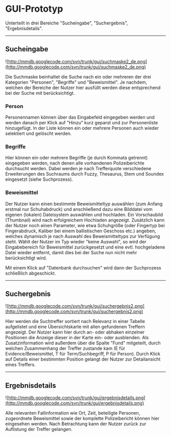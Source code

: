 # GUI-Prototyp #
Unterteilt in drei Bereiche "Sucheingabe", "Suchergebnis", "Ergebnisdetails".


---

## Sucheingabe ##

![http://mmdb.googlecode.com/svn/trunk/gui/suchmaske2_de.png](http://mmdb.googlecode.com/svn/trunk/gui/suchmaske2_de.png)

Die Suchmaske beinhaltet die Suche nach ein oder mehreren der drei Kategorien "Personen", "Begriffe" und "Beweismittel". Je nachdem, welchen der Bereiche der Nutzer hier ausfüllt werden diese entsprechend bei der Suche mit berücksichtigt.

### Person ###
Personennamen können über das Eingabefeld eingegeben werden und werden danach per Klick auf "Hinzu" kurz geparst und zur Personenliste hinzugefügt. In der Liste können ein oder mehrere Personen auch wieder selektiert und gelöscht werden.

### Begriffe ###
Hier können ein oder mehrere Begriffe (je durch Kommata getrennt) eingegeben werden, nach denen alle vorhandenen Polizeiberichte durchsucht werden. Dabei werden je nach Trefferquote verschiedene Erweiterungen des Suchraums durch Fuzzy, Thesaurus, Stem und Soundex eingesetzt (siehe Suchprozess).

### Beweismittel ###
Der Nutzer kann einen bestimmte Beweismitteltyp auswählen (zum Anfang erstmal nur Schuhabdruck) und anschließend dazu eine Bilddatei vom eigenen (lokalen) Dateisystem auswählen und hochladen. Ein Vorschaubild (Thumbnail) wird nach erfolgreichem Hochladen angezeigt. Zusätzlich kann der Nutzer noch einen Parameter, wie etwa Schuhgröße (oder Fingertyp bei Fingerabdruck, Kaliber bei einem ballistischen Geschoss etc.) angeben, welches dynamisch je nach Auswahl des Beweismitteltyps zur Verfügung steht. Wählt der Nutzer im Typ wieder "keine Auswahl", so wird der Eingabebereich für Beweismittel zurückgesetzt und eine evtl. hochgeladene Datei wieder entfernt, damit dies bei der Suche nun nicht mehr berücksichtigt wird.

Mit einem Klick auf "Datenbank durchsuchen" wird dann der Suchprozess schließlich abgeschickt.


---

## Suchergebnis ##

![http://mmdb.googlecode.com/svn/trunk/gui/suchergebnis2.png](http://mmdb.googlecode.com/svn/trunk/gui/suchergebnis2.png)

Hier werden die Suchtreffer sortiert nach Relevanz in einer Tabelle aufgelistet und eine Übersichtskarte mit allen gefundenen Treffern angezeigt. Der Nutzer kann hier durch an- oder abhaken einzelner Positionen die Anzeige dieser in der Karte ein- oder ausblenden. Als Zusatzinformation wird außerdem über die Spalte "Fund" mitgeteilt, durch welchen Zusammenhang der Treffer zustande kam (E für Evidence/Beweismittel, T für Term/Suchbegriff, P für Person). Durch Klick auf Details einer bestimmten Position gelangt der Nutzer zur Detailansicht eines Treffers.


---

## Ergebnisdetails ##

![http://mmdb.googlecode.com/svn/trunk/gui/ergebnisdetails.png](http://mmdb.googlecode.com/svn/trunk/gui/ergebnisdetails.png)

Alle relevanten Fallinformation wie Ort, Zeit, beteiligte Personen, zugeordnete Beweismittel sowie der komplette Polizeibericht können hier eingesehen werden. Nach Betrachtung kann der Nutzer zurück zur Auflistung der Treffer gelangen.